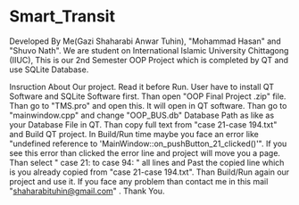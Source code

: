 # Smart_Transit
Developed By Me(Gazi Shaharabi Anwar Tuhin), "Mohammad Hasan" and "Shuvo Nath".
We are student on International Islamic University Chittagong (IIUC), This is our 2nd Semester OOP Project which is completed by QT and use SQLite Database.

Insruction About Our project. Read it before Run.
User have to install QT Software and SQLite Software first. Than open "OOP Final Project .zip" file. Than go to "TMS.pro" and open this. It will open in QT software. Than go to "mainwindow.cpp" and change "OOP_BUS.db" Database Path as like as your Database File in QT. Than copy full text from "case 21-case 194.txt" and Build QT project. In Build/Run time maybe you face an error like "undefined reference to 'MainWindow::on_pushButton_21_clicked()'". If you see this error than clicked the error line and project will move you a page. Than select " case 21: to case 94: " all lines and Past the copied line which is you already copied from "case 21-case 194.txt". Than Build/Run again our project and use it. If you face any problem than contact me in this mail "shaharabituhin@gmail.com" . Thank You.
